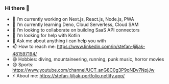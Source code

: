 ### Hi there 👋

- 🔭 I’m currently working on Next.js, React.js, Node.js, PWA
- 🌱 I’m currently learning Deno, Cloud Serverless, Cloud SAM
- 👯 I’m looking to collaborate on building SaaS API connectors
- 🤔 I’m looking for help with Kotlin
- 💬 Ask me about anything i can help you with
- 📫 How to reach me: https://www.linkedin.com/in/stefan-ljiljak-481597194/
- 😄 Hobbies: diving, mountaineering, running, punk music, horror movies
- 😄 Sports: https://www.youtube.com/channel/UCT_anG8C0g3P9oNDv7NpjJw
- ⚡ About me: https://stefan-ljiljak-portfolio.netlify.app/
